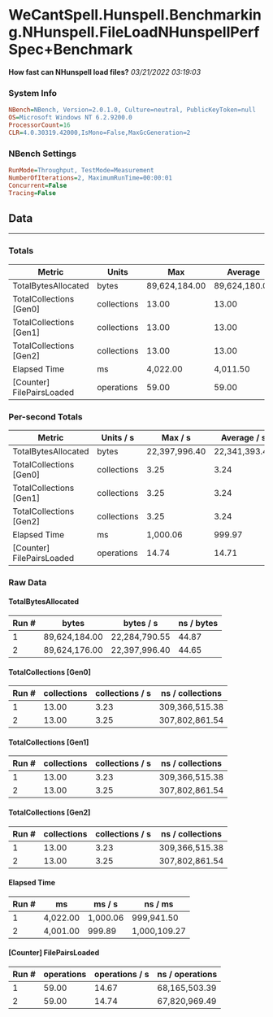 ﻿# WeCantSpell.Hunspell.Benchmarking.NHunspell.FileLoadNHunspellPerfSpec+Benchmark
__How fast can NHunspell load files?__
_03/21/2022 03:19:03_
### System Info
```ini
NBench=NBench, Version=2.0.1.0, Culture=neutral, PublicKeyToken=null
OS=Microsoft Windows NT 6.2.9200.0
ProcessorCount=16
CLR=4.0.30319.42000,IsMono=False,MaxGcGeneration=2
```

### NBench Settings
```ini
RunMode=Throughput, TestMode=Measurement
NumberOfIterations=2, MaximumRunTime=00:00:01
Concurrent=False
Tracing=False
```

## Data
-------------------

### Totals
|          Metric |           Units |             Max |         Average |             Min |          StdDev |
|---------------- |---------------- |---------------- |---------------- |---------------- |---------------- |
|TotalBytesAllocated |           bytes |   89,624,184.00 |   89,624,180.00 |   89,624,176.00 |            5.66 |
|TotalCollections [Gen0] |     collections |           13.00 |           13.00 |           13.00 |            0.00 |
|TotalCollections [Gen1] |     collections |           13.00 |           13.00 |           13.00 |            0.00 |
|TotalCollections [Gen2] |     collections |           13.00 |           13.00 |           13.00 |            0.00 |
|    Elapsed Time |              ms |        4,022.00 |        4,011.50 |        4,001.00 |           14.85 |
|[Counter] FilePairsLoaded |      operations |           59.00 |           59.00 |           59.00 |            0.00 |

### Per-second Totals
|          Metric |       Units / s |         Max / s |     Average / s |         Min / s |      StdDev / s |
|---------------- |---------------- |---------------- |---------------- |---------------- |---------------- |
|TotalBytesAllocated |           bytes |   22,397,996.40 |   22,341,393.48 |   22,284,790.55 |       80,048.62 |
|TotalCollections [Gen0] |     collections |            3.25 |            3.24 |            3.23 |            0.01 |
|TotalCollections [Gen1] |     collections |            3.25 |            3.24 |            3.23 |            0.01 |
|TotalCollections [Gen2] |     collections |            3.25 |            3.24 |            3.23 |            0.01 |
|    Elapsed Time |              ms |        1,000.06 |          999.97 |          999.89 |            0.12 |
|[Counter] FilePairsLoaded |      operations |           14.74 |           14.71 |           14.67 |            0.05 |

### Raw Data
#### TotalBytesAllocated
|           Run # |           bytes |       bytes / s |      ns / bytes |
|---------------- |---------------- |---------------- |---------------- |
|               1 |   89,624,184.00 |   22,284,790.55 |           44.87 |
|               2 |   89,624,176.00 |   22,397,996.40 |           44.65 |

#### TotalCollections [Gen0]
|           Run # |     collections | collections / s |ns / collections |
|---------------- |---------------- |---------------- |---------------- |
|               1 |           13.00 |            3.23 |  309,366,515.38 |
|               2 |           13.00 |            3.25 |  307,802,861.54 |

#### TotalCollections [Gen1]
|           Run # |     collections | collections / s |ns / collections |
|---------------- |---------------- |---------------- |---------------- |
|               1 |           13.00 |            3.23 |  309,366,515.38 |
|               2 |           13.00 |            3.25 |  307,802,861.54 |

#### TotalCollections [Gen2]
|           Run # |     collections | collections / s |ns / collections |
|---------------- |---------------- |---------------- |---------------- |
|               1 |           13.00 |            3.23 |  309,366,515.38 |
|               2 |           13.00 |            3.25 |  307,802,861.54 |

#### Elapsed Time
|           Run # |              ms |          ms / s |         ns / ms |
|---------------- |---------------- |---------------- |---------------- |
|               1 |        4,022.00 |        1,000.06 |      999,941.50 |
|               2 |        4,001.00 |          999.89 |    1,000,109.27 |

#### [Counter] FilePairsLoaded
|           Run # |      operations |  operations / s | ns / operations |
|---------------- |---------------- |---------------- |---------------- |
|               1 |           59.00 |           14.67 |   68,165,503.39 |
|               2 |           59.00 |           14.74 |   67,820,969.49 |


